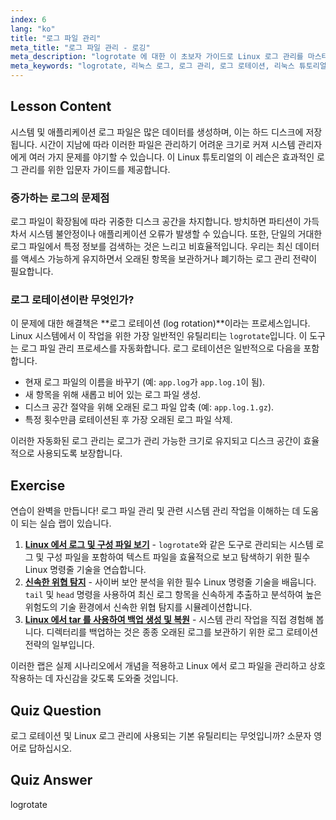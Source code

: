 ```yaml
---
index: 6
lang: "ko"
title: "로그 파일 관리"
meta_title: "로그 파일 관리 - 로깅"
meta_description: "logrotate 에 대한 이 초보자 가이드로 Linux 로그 관리를 마스터하세요. 로그 로테이션이 디스크 공간을 절약하는 방법, 구성 방법, 시스템 로그를 정리하는 방법을 배웁니다."
meta_keywords: "logrotate, 리눅스 로그, 로그 관리, 로그 로테이션, 리눅스 튜토리얼, 초보자, 가이드, 디스크 공간"
---
```


## Lesson Content

시스템 및 애플리케이션 로그 파일은 많은 데이터를 생성하며, 이는 하드 디스크에 저장됩니다. 시간이 지남에 따라 이러한 파일은 관리하기 어려운 크기로 커져 시스템 관리자에게 여러 가지 문제를 야기할 수 있습니다. 이 Linux 튜토리얼의 이 레슨은 효과적인 로그 관리를 위한 입문자 가이드를 제공합니다.

### 증가하는 로그의 문제점

로그 파일이 확장됨에 따라 귀중한 디스크 공간을 차지합니다. 방치하면 파티션이 가득 차서 시스템 불안정이나 애플리케이션 오류가 발생할 수 있습니다. 또한, 단일의 거대한 로그 파일에서 특정 정보를 검색하는 것은 느리고 비효율적입니다. 우리는 최신 데이터를 액세스 가능하게 유지하면서 오래된 항목을 보관하거나 폐기하는 로그 관리 전략이 필요합니다.

### 로그 로테이션이란 무엇인가?

이 문제에 대한 해결책은 **로그 로테이션 (log rotation)**이라는 프로세스입니다. Linux 시스템에서 이 작업을 위한 가장 일반적인 유틸리티는 `logrotate`입니다. 이 도구는 로그 파일 관리 프로세스를 자동화합니다. 로그 로테이션은 일반적으로 다음을 포함합니다.

- 현재 로그 파일의 이름을 바꾸기 (예: `app.log`가 `app.log.1`이 됨).
- 새 항목을 위해 새롭고 비어 있는 로그 파일 생성.
- 디스크 공간 절약을 위해 오래된 로그 파일 압축 (예: `app.log.1.gz`).
- 특정 횟수만큼 로테이션된 후 가장 오래된 로그 파일 삭제.

이러한 자동화된 로그 관리는 로그가 관리 가능한 크기로 유지되고 디스크 공간이 효율적으로 사용되도록 보장합니다.

## Exercise

연습이 완벽을 만듭니다! 로그 파일 관리 및 관련 시스템 관리 작업을 이해하는 데 도움이 되는 실습 랩이 있습니다.

1.  **[Linux 에서 로그 및 구성 파일 보기](https://labex.io/ko/labs/linux-viewing-log-and-configuration-files-in-linux-387914)** - `logrotate`와 같은 도구로 관리되는 시스템 로그 및 구성 파일을 포함하여 텍스트 파일을 효율적으로 보고 탐색하기 위한 필수 Linux 명령줄 기술을 연습합니다.
2.  **[신속한 위협 탐지](https://labex.io/ko/labs/linux-rapid-threat-detection-387930)** - 사이버 보안 분석을 위한 필수 Linux 명령줄 기술을 배웁니다. `tail` 및 `head` 명령을 사용하여 최신 로그 항목을 신속하게 추출하고 분석하여 높은 위험도의 기술 환경에서 신속한 위협 탐지를 시뮬레이션합니다.
3.  **[Linux 에서 tar 를 사용하여 백업 생성 및 복원](https://labex.io/ko/labs/comptia-create-and-restore-a-backup-with-tar-in-linux-590843)** - 시스템 관리 작업을 직접 경험해 봅니다. 디렉터리를 백업하는 것은 종종 오래된 로그를 보관하기 위한 로그 로테이션 전략의 일부입니다.

이러한 랩은 실제 시나리오에서 개념을 적용하고 Linux 에서 로그 파일을 관리하고 상호 작용하는 데 자신감을 갖도록 도와줄 것입니다.

## Quiz Question

로그 로테이션 및 Linux 로그 관리에 사용되는 기본 유틸리티는 무엇입니까? 소문자 영어로 답하십시오.

## Quiz Answer

logrotate
